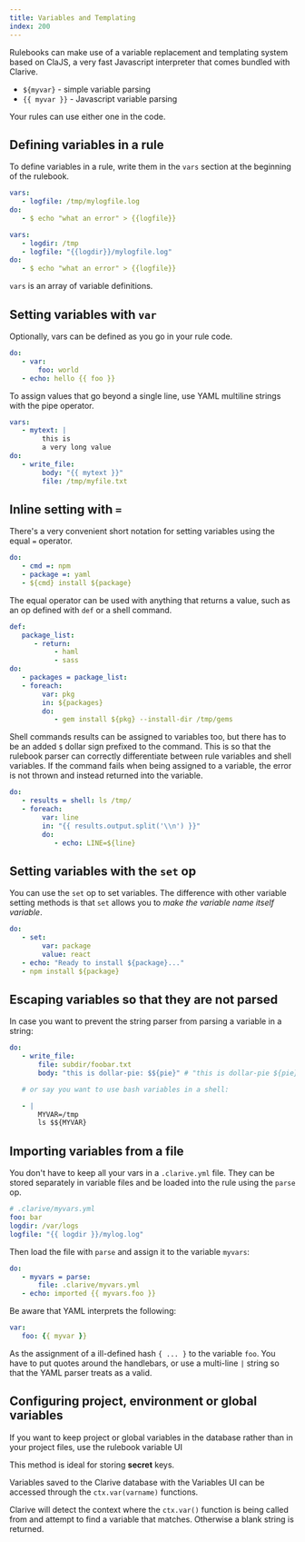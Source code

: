 ```yaml
---
title: Variables and Templating
index: 200
---
```


Rulebooks can make use of a variable replacement and
templating system based on ClaJS, a very fast Javascript
interpreter that comes bundled with Clarive.

- `${myvar}` - simple variable parsing
- `{{ myvar }}` - Javascript variable parsing


Your rules can use either one in the code.

## Defining variables in a rule

To define variables in a rule, write them in the `vars` section
at the beginning of the rulebook.

```yaml
vars:
   - logfile: /tmp/mylogfile.log
do:
   - $ echo "what an error" > {{logfile}}
```

```yaml
vars:
   - logdir: /tmp
   - logfile: "{{logdir}}/mylogfile.log"
do:
   - $ echo "what an error" > {{logfile}}
```

`vars` is an array of variable definitions.

## Setting variables with `var`

Optionally, vars can be defined as you go in your rule code.

```yaml
do:
   - var:
       foo: world
   - echo: hello {{ foo }}
```

To assign values that go beyond a single line, use YAML multiline
strings with the pipe operator.

```yaml
vars:
   - mytext: |
        this is
        a very long value
do:
   - write_file:
        body: "{{ mytext }}"
        file: /tmp/myfile.txt
```

## Inline setting with `=`

There's a very convenient short notation for setting variables
using the equal `=` operator.

```yaml
do:
   - cmd =: npm
   - package =: yaml
   - ${cmd} install ${package}
```

The equal operator can be used with anything that
returns a value, such as an op defined with `def`
or a shell command.

```yaml
def:
   package_list:
      - return:
           - haml
           - sass
do:
   - packages = package_list:
   - foreach:
        var: pkg
        in: ${packages}
        do:
           - gem install ${pkg} --install-dir /tmp/gems
```

Shell commands results can be assigned to variables too, but there has to be an
added `$` dollar sign prefixed to the command. This is so that the rulebook
parser can correctly differentiate between rule variables and shell variables.
If the command fails when being assigned to a variable, the error is not thrown
and instead returned into the variable.

```yaml
do:
   - results = shell: ls /tmp/
   - foreach:
        var: line
        in: "{{ results.output.split('\\n') }}"
        do:
           - echo: LINE=${line}
```

## Setting variables with the `set` op

You can use the `set` op to set variables.
The difference with other variable setting methods is that `set`
allows you to _make the variable name itself variable_.

```yaml
do:
   - set:
        var: package
        value: react
   - echo: "Ready to install ${package}..."
   - npm install ${package}
```

## Escaping variables so that they are not parsed

In case you want to prevent the string parser from parsing
a variable in a string:

```yaml
do:
   - write_file:
       file: subdir/foobar.txt
       body: "this is dollar-pie: $${pie}" # "this is dollar-pie ${pie}"

   # or say you want to use bash variables in a shell:

   - |
       MYVAR=/tmp
       ls $${MYVAR}

```

## Importing variables from a file

You don't have to keep all your vars in a `.clarive.yml` file.
They can be stored separately in variable files and be loaded
into the rule using the `parse` op.

```yaml
# .clarive/myvars.yml
foo: bar
logdir: /var/logs
logfile: "{{ logdir }}/mylog.log"
```

Then load the file with `parse` and assign it to the variable
`myvars`:

```yaml
do:
   - myvars = parse:
       file: .clarive/myvars.yml
   - echo: imported {{ myvars.foo }}
```

Be aware that YAML interprets the following:

```yaml
var:
   foo: {{ myvar }}
```

As the assignment of a ill-defined hash `{ ... }` to the variable `foo`.
You have to put quotes around the handlebars, or use a multi-line `|` string so that the
YAML parser treats as a valid.

## Configuring project, environment or global variables

If you want to keep project or global variables in the database
rather than in your project files, use the rulebook variable UI

This method is ideal for storing __secret__ keys.

Variables saved to the Clarive database with the Variables UI can
be accessed through the `ctx.var(varname)` functions.

Clarive will detect the context where the `ctx.var()` function is being
called from and attempt to find a variable that matches. Otherwise a blank
string is returned.

